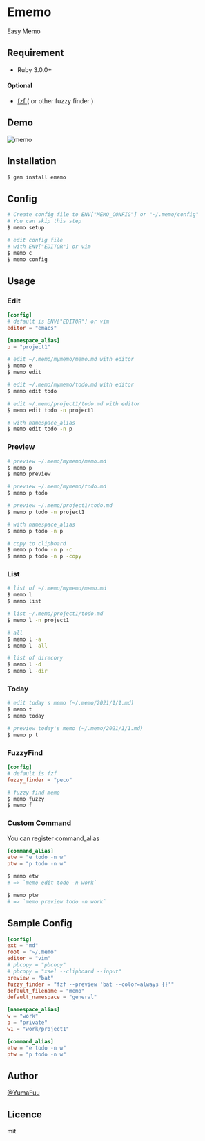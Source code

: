 # Ememo
Easy Memo

## Requirement
- Ruby 3.0.0+

#### Optional
- <a href="http://github.com/junegunn/fzf" target="_blank">
    fzf
  </a> ( or other fuzzy finder )

## Demo
![memo](https://user-images.githubusercontent.com/32477095/104561601-fb81de80-568a-11eb-9e4b-a823a6311be7.gif)


## Installation
```bash
$ gem install ememo
```

## Config
```bash
# Create config file to ENV["MEMO_CONFIG"] or "~/.memo/config"
# You can skip this step
$ memo setup

# edit config file
# with ENV["EDITOR"] or vim
$ memo c
$ memo config
```

## Usage
### Edit
```toml
[config]
# default is ENV["EDITOR"] or vim
editor = "emacs"

[namespace_alias]
p = "project1"
```
```bash
# edit ~/.memo/mymemo/memo.md with editor
$ memo e
$ memo edit

# edit ~/.memo/mymemo/todo.md with editor
$ memo edit todo

# edit ~/.memo/project1/todo.md with editor
$ memo edit todo -n project1

# with namespace_alias
$ memo edit todo -n p
```

### Preview
```bash
# preview ~/.memo/mymemo/memo.md
$ memo p
$ memo preview

# preview ~/.memo/mymemo/todo.md
$ memo p todo

# preview ~/.memo/project1/todo.md
$ memo p todo -n project1

# with namespace_alias
$ memo p todo -n p

# copy to clipboard
$ memo p todo -n p -c
$ memo p todo -n p -copy
```

### List
```bash
# list of ~/.memo/mymemo/memo.md
$ memo l
$ memo list

# list ~/.memo/project1/todo.md
$ memo l -n project1

# all
$ memo l -a
$ memo l -all

# list of direcory
$ memo l -d
$ memo l -dir
```
### Today
```bash
# edit today's memo (~/.memo/2021/1/1.md)
$ memo t
$ memo today

# preview today's memo (~/.memo/2021/1/1.md)
$ memo p t
```

### FuzzyFind
```toml
[config]
# default is fzf
fuzzy_finder = "peco"
```
```bash
# fuzzy find memo
$ memo fuzzy
$ memo f
```

### Custom Command
You can register command_alias
```toml
[command_alias]
etw = "e todo -n w"
ptw = "p todo -n w"
```
```bash
$ memo etw
# => `memo edit todo -n work`

$ memo ptw
# => `memo preview todo -n work`
```

## Sample Config
```toml
[config]
ext = "md"
root = "~/.memo"
editor = "vim"
# pbcopy = "pbcopy"
# pbcopy = "xsel --clipboard --input"
preview = "bat"
fuzzy_finder = "fzf --preview 'bat --color=always {}'"
default_filename = "memo"
default_namespace = "general"

[namespace_alias]
w = "work"
p = "private"
w1 = "work/project1"

[command_alias]
etw = "e todo -n w"
ptw = "p todo -n w"
```

## Author

  [@YumaFuu](https://github.com/YumaFuu)

## Licence
  mit

